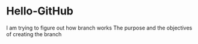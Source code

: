 # Hello-GitHub

I am trying to figure out how branch works
The purpose and the objectives of creating the branch
